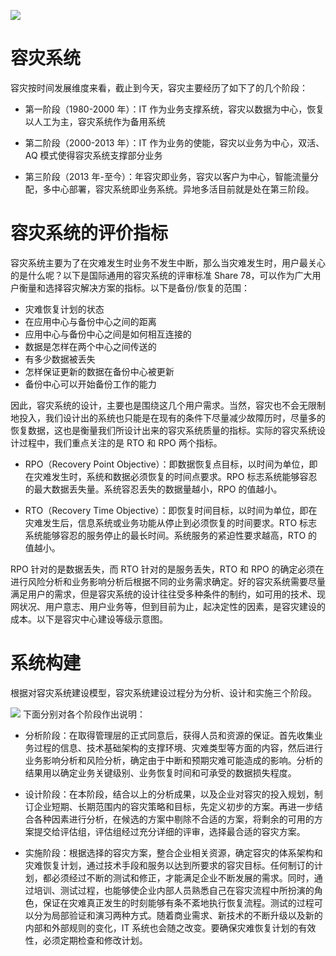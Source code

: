 [![](https://i.postimg.cc/WzXsh0MX/image.png)](https://github.com/wx-chevalier/Backend-Series)

# 容灾系统

容灾按时间发展维度来看，截止到今天，容灾主要经历了如下了的几个阶段：

- 第一阶段（1980-2000 年）：IT 作为业务支撑系统，容灾以数据为中心，恢复以人工为主，容灾系统作为备用系统

- 第二阶段（2000-2013 年）：IT 作为业务的使能，容灾以业务为中心，双活、AQ 模式使得容灾系统支撑部分业务

- 第三阶段（2013 年-至今）：年容灾即业务，容灾以客户为中心，智能流量分配，多中心部署，容灾系统即业务系统。异地多活目前就是处在第三阶段。

# 容灾系统的评价指标

容灾系统主要为了在灾难发生时业务不发生中断，那么当灾难发生时，用户最关心的是什么呢？以下是国际通用的容灾系统的评审标准 Share 78，可以作为广大用户衡量和选择容灾解决方案的指标。以下是备份/恢复的范围：

- 灾难恢复计划的状态
- 在应用中心与备份中心之间的距离
- 应用中心与备份中心之间是如何相互连接的
- 数据是怎样在两个中心之间传送的
- 有多少数据被丢失
- 怎样保证更新的数据在备份中心被更新
- 备份中心可以开始备份工作的能力

因此，容灾系统的设计，主要也是围绕这几个用户需求。当然，容灾也不会无限制地投入，我们设计出的系统也只能是在现有的条件下尽量减少故障历时，尽量多的恢复数据，这也是衡量我们所设计出来的容灾系统质量的指标。实际的容灾系统设计过程中，我们重点关注的是 RTO 和 RPO 两个指标。

- RPO（Recovery Point Objective）：即数据恢复点目标，以时间为单位，即在灾难发生时，系统和数据必须恢复的时间点要求。RPO 标志系统能够容忍的最大数据丢失量。系统容忍丢失的数据量越小，RPO 的值越小。

- RTO（Recovery Time Objective）：即恢复时间目标，以时间为单位，即在灾难发生后，信息系统或业务功能从停止到必须恢复的时间要求。RTO 标志系统能够容忍的服务停止的最长时间。系统服务的紧迫性要求越高，RTO 的值越小。

RPO 针对的是数据丢失，而 RTO 针对的是服务丢失，RTO 和 RPO 的确定必须在进行风险分析和业务影响分析后根据不同的业务需求确定。好的容灾系统需要尽量满足用户的需求，但是容灾系统的设计往往受多种条件的制约，如可用的技术、现网状况、用户意志、用户业务等，但到目前为止，起决定性的因素，是容灾建设的成本。以下是容灾中心建设等级示意图。

# 系统构建

根据对容灾系统建设模型，容灾系统建设过程分为分析、设计和实施三个阶段。

![](https://i.postimg.cc/gjTLWhS6/image.png)
下面分别对各个阶段作出说明：

- 分析阶段：在取得管理层的正式同意后，获得人员和资源的保证。首先收集业务过程的信息、技术基础架构的支撑环境、灾难类型等方面的内容，然后进行业务影响分析和风险分析，确定由于中断和预期灾难可能造成的影响。分析的结果用以确定业务关键级别、业务恢复时间和可承受的数据损失程度。

- 设计阶段：在本阶段，结合以上的分析成果，以及企业对容灾的投入规划，制订企业短期、长期范围内的容灾策略和目标，先定义初步的方案。再进一步结合各种因素进行分析，在候选的方案中剔除不合适的方案，将剩余的可用的方案提交给评估组，评估组经过充分详细的评审，选择最合适的容灾方案。

- 实施阶段：根据选择的容灾方案，整合企业相关资源，确定容灾的体系架构和灾难恢复计划，通过技术手段和服务以达到所要求的容灾目标。任何制订的计划，都必须经过不断的测试和修正，才能满足企业不断发展的需求。同时，通过培训、测试过程，也能够使企业内部人员熟悉自己在容灾流程中所扮演的角色，保证在灾难真正发生的时刻能够有条不紊地执行恢复流程。测试的过程可以分为局部验证和演习两种方式。随着商业需求、新技术的不断升级以及新的内部和外部规则的变化，IT 系统也会随之改变。要确保灾难恢复计划的有效性，必须定期检查和修改计划。
